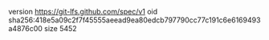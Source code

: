 version https://git-lfs.github.com/spec/v1
oid sha256:418e5a09c2f7f45555aeead9ea80edcb797790cc77c191c6e6169493a4876c00
size 5452
